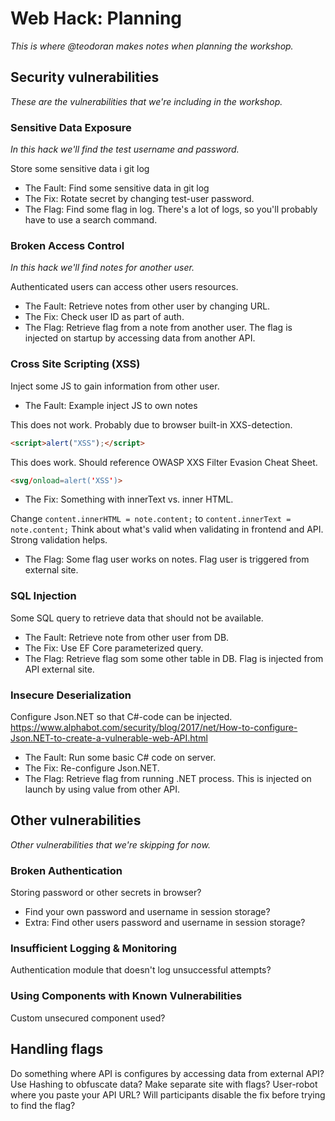 Web Hack: Planning
==================
_This is where @teodoran makes notes when planning the workshop._


Security vulnerabilities
------------------------
_These are the vulnerabilities that we're including in the workshop._

### Sensitive Data Exposure
_In this hack we'll find the test username and password._

Store some sensitive data i git log
- The Fault: Find some sensitive data in git log
- The Fix: Rotate secret by changing test-user password.
- The Flag: Find some flag in log. There's a lot of logs, so you'll probably have to use a search command.

### Broken Access Control
_In this hack we'll find notes for another user._

Authenticated users can access other users resources.
- The Fault: Retrieve notes from other user by changing URL.
- The Fix: Check user ID as part of auth.
- The Flag: Retrieve flag from a note from another user. The flag is injected on startup by accessing data from another API.

### Cross Site Scripting (XSS)

Inject some JS to gain information from other user.
- The Fault: Example inject JS to own notes

This does not work. Probably due to browser built-in XXS-detection.
```html
<script>alert("XSS");</script>
```

This does work. Should reference OWASP XXS Filter Evasion Cheat Sheet.
```html
<svg/onload=alert('XSS')>
```

- The Fix: Something with innerText vs. inner HTML.

Change `content.innerHTML = note.content;` to `content.innerText = note.content;`
Think about what's valid when validating in frontend and API. Strong validation helps.

- The Flag: Some flag user works on notes. Flag user is triggered from external site.

### SQL Injection

Some SQL query to retrieve data that should not be available.
- The Fault: Retrieve note from other user from DB.
- The Fix: Use EF Core parameterized query.
- The Flag: Retrieve flag som some other table in DB. Flag is injected from API external site.

### Insecure Deserialization

Configure Json.NET so that C#-code can be injected. https://www.alphabot.com/security/blog/2017/net/How-to-configure-Json.NET-to-create-a-vulnerable-web-API.html
- The Fault: Run some basic C# code on server.
- The Fix: Re-configure Json.NET.
- The Flag: Retrieve flag from running .NET process. This is injected on launch by using value from other API.


Other vulnerabilities
---------------------
_Other vulnerabilities that we're skipping for now._

### Broken Authentication

Storing password or other secrets in browser?
- Find your own password and username in session storage?
- Extra: Find other users password and username in session storage?

### Insufficient Logging & Monitoring

Authentication module that doesn't log unsuccessful attempts?

### Using Components with Known Vulnerabilities

Custom unsecured component used?


Handling flags
--------------
Do something where API is configures by accessing data from external API?
Use Hashing to obfuscate data?
Make separate site with flags?
User-robot where you paste your API URL?
Will participants disable the fix before trying to find the flag?
